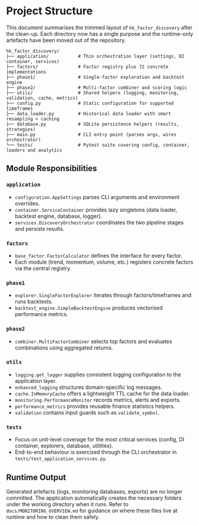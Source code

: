 # Project Structure

This document summarises the trimmed layout of `hk_factor_discovery` after the clean-up. Each directory now has a single purpose and the runtime-only artefacts have been moved out of the repository.

```
hk_factor_discovery/
├── application/           # Thin orchestration layer (settings, DI container, services)
├── factors/               # Factor registry plus 72 concrete implementations
├── phase1/                # Single-factor exploration and backtest engine
├── phase2/                # Multi-factor combiner and scoring logic
├── utils/                 # Shared helpers (logging, monitoring, validation, cache, metrics)
├── config.py              # Static configuration for supported timeframes
├── data_loader.py         # Historical data loader with smart resampling + caching
├── database.py            # SQLite persistence helpers (results, strategies)
├── main.py                # CLI entry point (parses args, wires orchestrator)
└── tests/                 # Pytest suite covering config, container, loaders and analytics
```

## Module Responsibilities

### `application`
- `configuration.AppSettings` parses CLI arguments and environment overrides.
- `container.ServiceContainer` provides lazy singletons (data loader, backtest engine, database, logger).
- `services.DiscoveryOrchestrator` coordinates the two pipeline stages and persists results.

### `factors`
- `base_factor.FactorCalculator` defines the interface for every factor.
- Each module (trend, momentum, volume, etc.) registers concrete factors via the central registry.

### `phase1`
- `explorer.SingleFactorExplorer` iterates through factors/timeframes and runs backtests.
- `backtest_engine.SimpleBacktestEngine` produces vectorised performance metrics.

### `phase2`
- `combiner.MultiFactorCombiner` selects top factors and evaluates combinations using aggregated returns.

### `utils`
- `logging.get_logger` supplies consistent logging configuration to the application layer.
- `enhanced_logging` structures domain-specific log messages.
- `cache.InMemoryCache` offers a lightweight TTL cache for the data loader.
- `monitoring.PerformanceMonitor` records metrics, alerts and exports.
- `performance_metrics` provides reusable finance statistics helpers.
- `validation` contains input guards such as `validate_symbol`.

### `tests`
- Focus on unit-level coverage for the most critical services (config, DI container, explorers, database, utilities).
- End-to-end behaviour is exercised through the CLI orchestrator in `tests/test_application_services.py`.

## Runtime Output

Generated artefacts (logs, monitoring databases, exports) are no longer committed. The application automatically creates the necessary folders under the working directory when it runs. Refer to `docs/MONITORING_OVERVIEW.md` for guidance on where these files live at runtime and how to clean them safely.
